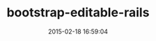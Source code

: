 ---
layout: post
title:  "bootstrap-editable-rails"
repo:   "bootstrap-ruby/bootstrap-editable-rails"
date:   2015-02-18 16:59:04
gemurl: https://github.com/bootstrap-ruby/bootstrap-editable-rails
---